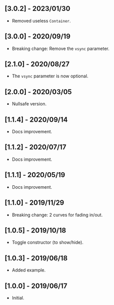 ## [3.0.2] - 2023/01/30

* Removed useless `Container`.

## [3.0.0] - 2020/09/19

* Breaking change: Remove the `vsync` parameter.

## [2.1.0] - 2020/08/27

* The `vsync` parameter is now optional.

## [2.0.0] - 2020/03/05

* Nullsafe version.

## [1.1.4] - 2020/09/14

* Docs improvement.

## [1.1.2] - 2020/07/17

* Docs improvement.

## [1.1.1] - 2020/05/19

* Docs improvement.

## [1.1.0] - 2019/11/29

* Breaking change: 2 curves for fading in/out.

## [1.0.5] - 2019/10/18

* Toggle constructor (to show/hide).

## [1.0.3] - 2019/06/18

* Added example.

## [1.0.0] - 2019/06/17

* Initial. 


